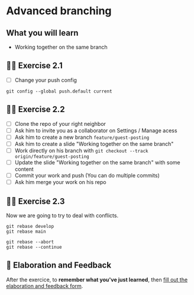 # Advanced branching

## What you will learn

- Working together on the same branch

## 👨‍🚀 Exercise 2.1

- [ ] Change your push config

```console
git config --global push.default current
```

## 👨‍🚀 Exercise 2.2

- [ ] Clone the repo of your right neighbor
- [ ] Ask him to invite you as a collaborator on Settings / Manage acess
- [ ] Ask him to create a new branch `feature/guest-posting`
- [ ] Ask him to create a slide "Working together on the same branch"
- [ ] Work directly on his branch with `git checkout --track origin/feature/guest-posting`
- [ ] Update the slide "Working together on the same branch" with some content
- [ ] Commit your work and push (You can do multiple commits)
- [ ] Ask him merge your work on his repo

## 👨‍🚀 Exercise 2.3

Now we are going to try to deal with conflicts.

```
git rebase develop
git rebase main
```

```
git rebase --abort
git rebase --continue
```

## 🏅 Elaboration and Feedback

After the exercice, to __remember what you've just learned__, then [fill out the elaboration and feedback form](https://airtable.com/shrBuZqOJL5UeLLF1?prefill_Name=GitHub%20103&prefill_Exercice=02).
